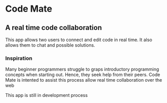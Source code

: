 # Code Mate

## A real time code collaboration

This app allows two users to connect and edit code in real time. It also allows them to chat and possible solutions.

### Inspiration

Many beginner programmers struggle to graps introductory programming concepts when starting out. Hence, they seek help from their peers. Code Mate is intented to assist this process allow real time collaboration over the web

This app is still in development process

